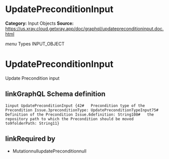 # UpdatePreconditionInput

**Category:** Input Objects
**Source:** https://us.xray.cloud.getxray.app/doc/graphql/updatepreconditioninput.doc.html

*menu* Types INPUT_OBJECT
 # UpdatePreconditionInput
 Update Precondition input

## linkGraphQL Schema definition
 `1input UpdatePreconditionInput {42#   Precondition type of the Precondition Issue.3preconditionType: UpdatePreconditionTypeInput75#   Definition of the Precondition Issue.6definition: String108#   the repository path to which the Precondition should be moved to9folderPath: String11}`
## linkRequired by
 - MutationnullupdatePreconditionnull